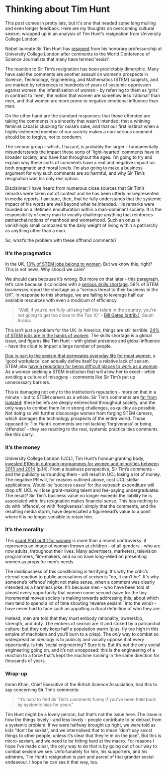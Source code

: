 # Thinking about Tim Hunt

This post comes in pretty late, but it's one that needed some long mulling and even longer feedback. Here are my thoughts on overcoming cultural sexism, wrapped up in an analysis of Tim Hunt's resignation from University College London.

Nobel laureate Sir Tim Hunt has [resigned](http://www.bbc.co.uk/news/uk-33090022) from his honorary professorship at University College London after comments to the World Conference of Science Journalists that many have termed ‘sexist’.

The reaction to Sir Tim’s resignation has been predictably dimorphic. Many have said the comments are another assault on women’s prospects in Science, Technology, Engineering, and Mathematics (STEM) subjects, and are marked by references to hundreds of years of systemic oppression against women: the infantilisation of women - by referring to them as ‘girls’ in contrast to ‘men’; the notion that women are somehow less ‘rational’ than men, and that women are more prone to negative emotional influence than men.

On the other hand are the standard responses: that those offended are taking the comments in a sincerity that wasn’t intended; that a whining feminist cabal is clucking for noise’s sake, and that our first instinct when a highly-esteemed member of our society makes a non-serious comment should be to forgive, not to condemn.

The second group - which, I hazard, is probably the larger - fundamentally misunderstands the impact these sorts of ‘light-hearted’ comments have in broader society, and have had throughout the ages. I’m going to try and explain why these sorts of comments have a real and negative impact on both pragmatic and moral levels. I’m also going to make a business argument for why such comments are so harmful, and why Sir Tim’s resignation was his only real option.

Disclaimer: I have heard from numerous close sources that Sir Tim’s remarks were taken out of context and he has been utterly misrepresented in media reports. I am sure, then, that he fully understands that the systemic impact of his words are well beyond what he intended. His remarks were founded on a lifetime’s enculturation within a man-dominant society. It is the responsibility of every man to vocally challenge anything that reinforces patriarchal notions of manhood and womanhood. Such an onus is vanishingly small compared to the daily weight of living within a patriarchy as anything other than a man.

So, what’s the problem with these offhand comments?

### It’s the pragmatics

In the UK, [13% of STEM jobs belong to women](https://www.wisecampaign.org.uk/resources/2014/09/uk-statistics-2014). But we know this, right? This is not news. Why should we care? 

We should care because it’s wrong. But more on that later - this paragraph, let’s care because it coincides with a [serious skills shortage](http://www.economist.com/news/britain/21648003-lack-skilled-workers-and-managers-drags-country-down-mind-gap). 59% of STEM businesses report the shortage as a “serious threat to their business in the UK". In response to this shortage, we are failing to leverage half our available resources with even a modicum of efficiency.

> “Well, if you’re not fully utilising half the talent in the country, you’re not going to get too close to the Top 10” - [Bill Gates (attrib.)](http://www.nytimes.com/2009/08/23/magazine/23Women-t.html?pagewanted=5&_r=0), Saudi Arabia

This isn’t just a problem for the UK. In America, things are still terrible: [24% of STEM jobs are in the hands of women](http://www.esa.doc.gov/sites/default/files/womeninstemagaptoinnovation8311.pdf). The skills shortage is a global issue, and figures like Tim Hunt - with global presence and global influence - have the clout to impact a large number of people.

[Due in part to the sexism that permeates everyday life for most women](http://everydaysexism.com/), a 'good workplace’ can actually define itself by a relative lack of sexism. STEM jobs [have a reputation for being difficult places to work as a woman](https://hbr.org/2015/03/the-5-biases-pushing-women-out-of-stem). As a woman seeking a STEM institution that will allow her to excel - while avoiding a culture of misogyny - comments like Sir Tim’s put up unnecessary barriers. 

This is damaging not only to the institution’s reputation - more on that in a minute - but to STEM careers as a whole. Sir Tim’s comments are [far from isolated](http://academicsexismstories.gendersquare.org/): these beliefs are deeply entrenched throughout society, and the only ways to combat them lie in strong challenges, as quickly as possible. Not doing so will further discourage women from forging STEM careers, which damages the technology prospects of the entire world. Those opposed to Tim Hunt’s comments are not lacking ‘forgiveness’ or being ‘offended’ - they are reacting to the real, systemic practicalities comments like this carry.

### It’s the money

University College London (UCL), Tim Hunt’s honour-granting body, [invested £10m in outreach programmes for women and minorities between 2013 and 2014](https://www.ucl.ac.uk/finance/docs/docs-corporate/2014_UCL-annual-report.pdf) (p.14). From a business perspective, Sir Tim’s comments - and the publicity surrounding them - will result in UCL losing a lot of money. The negative PR will, for reasons outlined above, cost UCL stellar applications. Would-be ‘success cases’ for the outreach expenditure will drop off. UCL will lose grant-making talent and fee-paying undergraduates. The result? Sir Tim’s business value no longer exceeds the liability he is associated with: his resignation makes financial sense. This has nothing to do with ‘offence’, or with ‘forgiveness’: simply that the comments, and the resulting media storm, have depreciated a figurehead’s value to a point where it is no longer sensible to retain him.

### It’s the morality

This [scant PhD outfit for women](http://www.amazon.com/Delicious-Womens-Darling-Sexy-Costume/dp/B0053O1KHA) is more than a recent controversy: it represents an image of woman thrown at children - of all genders - who are now adults, throughout their lives. Many advertisers, marketers, television programmers, film-makers, and so on have long-relied on presenting women as props for men’s needs.

The insidiousness of this conditioning is terrifying. It's why the critic’s eternal reaction to public accusations of sexism is "no, it can’t be". It's why someone’s ‘offence’ might not make sense, when a comment was clearly intended as a harmless joke. It’s because men - who have been told at almost every opportunity that women come second (save for the tiny incremental moves society is making towards addressing this, about which men tend to spend a lot of time shouting ‘reverse sexism!’ into the wind) - have never had to face such an appalling cultural definition of who they are.

Instead, men are told that they must embody rationality, ownership, strength, and duty. The embers of sexism are lit and stoked by a patriarchal culture: but they only keep half a population warm (plus, fly too high in this empire of machoism and you’ll burn to a crisp). The _only_ way to combat so widespread an ideology is to publicly and vocally oppose it at every opportunity. Is this ’social engineering’? Sure it is. But it’s not the only social engineering going on, and it’s not unopposed: this is the engineering of a reaction to a force that’s kept the machine running in the same direction for thousands of years.

### Wrap-up

Imran Khan, Chief Executive of the British Science Association, had this to say concerning Sir Tim’s comments:

> “It’s hard to find Sir Tim’s comments funny if you’ve been held back by systemic bias for years”

Tim Hunt might be a lovely person, but that’s not the issue here. The issue is how the things lovely - and less lovely - people contribute to or detract from a systemic problem. If we were halfway brought up right, we were told as kids “don’t be sexist”, and we internalised that to mean “don’t say sexist things to other people, unless it’s clear that they’re in on the joke”. But this is micro-sexism, and we need to be hitting hard at the macro. For reasons I hope I’ve made clear, the only way to do that is by going out of our way to combat sexism we see. Unfortunately for him, his supporters, and his admirers, Tim Hunt’s resignation is part and parcel of that grander social endeavour. I hope he can see it that way, too.


